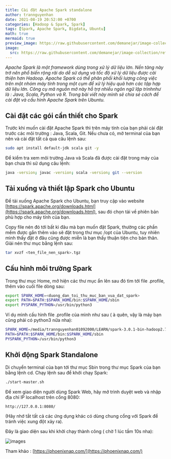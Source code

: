 ```yaml
---
title: Cài đặt Apache Spark standalone
author: trannguyenhan
date: 2021-08-19 20:52:00 +0700
categories: [Hadoop & Spark, Spark]
tags: [Spark, Apache Spark, Bigdata, Ubuntu]
math: true
mermaid: true
preview_image: https://raw.githubusercontent.com/demanejar/image-collection/refs/heads/main/SparkInstall/85f587d7-c39c-477a-af2d-37f5b2cd7923.png
image:
  src: https://raw.githubusercontent.com/demanejar/image-collection/refs/heads/main/SparkInstall/85f587d7-c39c-477a-af2d-37f5b2cd7923.png
---
```


*Apache Spark là một framework dùng trong xử lý dữ liệu lớn. Nền tảng này trở nên phổ biến rộng rãi do dễ sử dụng và tốc độ xử lý dữ liệu được cải thiện hơn Hadoop. Apache Spark có thể phân phối khối lượng công việc trên một nhóm máy tính trong một cụm để xử lý hiệu quả hơn các tập hợp dữ liệu lớn. Công cụ mã nguồn mở này hỗ trợ nhiều ngôn ngữ lập trìnhnhư là : Java, Scala, Python và R. Trong bài viết này mình sẽ chia sẻ cách để cài đặt và cấu hình Apache Spark trên Ubuntu.*

## Cài đặt các gói cần thiết cho Spark

Trước khi muốn cài đặt Apache Spark thì trên máy tính của bạn phải cài đặt trước các môi trường : Java, Scala, Git. Nếu chưa có, mở terminal của bạn nên và cài đặt tất cả qua câu lệnh sau: 

```bash
sudo apt install default-jdk scala git -y
```

Để kiểm tra xem môi trường Java và Scala đã được cài đặt trong máy của bạn chưa thì sử dụng câu lệnh:

```bash
java -version; javac -version; scala -version; git --version
```

## Tải xuống và thiết lập Spark cho Ubuntu

Để tải xuống Apache Spark cho Ubuntu, bạn truy cập vào website [https://spark.apache.org/downloads.html](https://spark.apache.org/downloads.html), sau đó chọn tải về phiên bản phù hợp cho máy tính của bạn. 

Copy file nén đó tới bất kì đâu mà bạn muốn đặt Spark, thường các phần mềm được gắn thêm vào sẽ đặt trong thư mục /opt của Ubuntu, tuy nhiên mình thấy đặt ở đâu cũng được miễn là bạn thấy thuận tiện cho bản thân. Giải nén thư mục bằng lệnh sau: 

```bash
tar xvzf <ten_file_nen_spark>.tgz
```

## Cấu hình môi trường Spark

Trong thư mục Home, mở hiện các thư mục ẩn lên sau đó tìm tới file .profile, thêm vào cuối file dòng sau: 

```bash
export SPARK_HOME=<duong_dan_toi_thu_muc_ban_vua_dat_spark>
export PATH=$PATH:$SPARK_HOME/bin:$SPARK_HOME/sbin
export PYSPARK_PYTHON=/usr/bin/python3
```

Ví dụ mình cấu hình file .profile của mình như sau ( à quên, vậy là máy bạn cũng phải có python3 nữa nha): 

```bash
SPARK_HOME=/media/trannguyenhan01092000/LEARN/spark-3.0.1-bin-hadoop2.7
PATH=$PATH:$SPARK_HOME/bin:$SPARK_HOME/sbin
PYSPARK_PYTHON=/usr/bin/python3
```

## Khởi động Spark Standalone

Di chuyển terminal của bạn tới thư mục Sbin trong thư mục Spark của bạn bằng lệnh cd. Chạy lệnh sau để khởi chạy Spark: 

```bash
./start-master.sh
```

Để xem giao diện người dùng Spark Web, hãy mở trình duyệt web và nhập địa chỉ IP localhost trên cổng 8080:

```bash
http://127.0.0.1:8080/
```

(Hãy nhớ tắt tất cả các ứng dụng khác có dùng chung cổng với Spark để tránh việc xung đột xảy ra).

Đây là giao diện sau khi khởi chạy thành công ( chờ 1 lúc tầm 10s nha):

![images](https://images.viblo.asia/f41b8ef3-8a2c-48a4-908a-4454233fad3c.png)


Tham khảo : [https://phoenixnap.com/](https://phoenixnap.com/)
